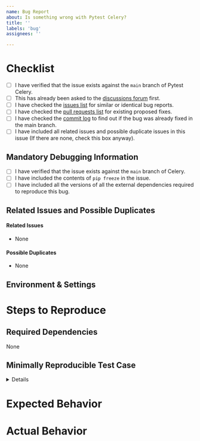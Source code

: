 ```yaml
---
name: Bug Report
about: Is something wrong with Pytest Celery?
title: ''
labels: 'bug'
assignees: ''

---
```


<!--
Please fill this template entirely and do not erase parts of it.
We reserve the right to close without a response
bug reports which are incomplete.
-->
# Checklist
<!--
To check an item on the list replace [ ] with [x].
-->
- [ ] I have verified that the issue exists against the `main` branch of Pytest Celery.
- [ ] This has already been asked to the [discussions forum](https://github.com/celery/pytest-celery/discussions) first.
- [ ] I have checked the [issues list](https://github.com/celery/pytest-celery/issues?q=is%3Aissue+label%3A%22bug%22+-label%3A%22documentation%22)
  for similar or identical bug reports.
- [ ] I have checked the [pull requests list](https://github.com/celery/pytest-celery/pulls?q=is%3Apr+label%3A%22bug%22+-label%3A%22documentation%22)
  for existing proposed fixes.
- [ ] I have checked the [commit log](https://github.com/celery/pytest-celery/commits/main)
  to find out if the bug was already fixed in the main branch.
- [ ] I have included all related issues and possible duplicate issues
  in this issue (If there are none, check this box anyway).

## Mandatory Debugging Information

- [ ] I have verified that the issue exists against the `main` branch of Celery.
- [ ] I have included the contents of ``pip freeze`` in the issue.
- [ ] I have included all the versions of all the external dependencies required
  to reproduce this bug.

## Related Issues and Possible Duplicates
<!--
Please make sure to search and mention any related issues
or possible duplicates to this issue as requested by the checklist above.

This may or may not include issues in other repositories that the Celery project
maintains or other repositories that are dependencies of Celery.

If you don't know how to mention issues, please refer to Github's documentation
on the subject: https://help.github.com/en/articles/autolinked-references-and-urls#issues-and-pull-requests
-->

#### Related Issues

- None

#### Possible Duplicates

- None

## Environment & Settings

# Steps to Reproduce

## Required Dependencies
<!-- Please fill the required dependencies to reproduce this issue -->
None

## Minimally Reproducible Test Case
<!--
Please provide a reproducible test case.

We prefer submitting test cases in the form of a PR to our integration test suite.
If you can provide one, please mention the PR number below.
If not, please attach the most minimal code example required to reproduce the issue below.
If the test case is too large, please include a link to a gist or a repository below.
-->

<details>
<p>

```python
```

</p>
</details>

# Expected Behavior
<!-- Describe in detail what you expect to happen -->

# Actual Behavior
<!--
Describe in detail what actually happened.
Please include a backtrace and surround it with triple backticks (```).
-->
